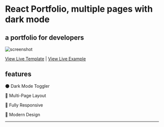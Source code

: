 # React Portfolio, multiple pages with dark mode

## a portfolio for developers

![screenshot](https://user-images.githubusercontent.com/18350557/176953627-cd79fe83-0b84-4082-b79e-cc88da28f2e1.png)

[View Live Template](https://reactportfoliotemplate.paytonpierce.dev/) | [View Live Example](https://arijeetdev.herokuapp.com//)

## features

🌑 Dark Mode Toggler

📖 Multi-Page Layout

📱 Fully Responsive

🎨 Modern Design

---
